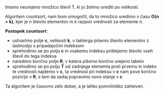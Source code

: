 Imamo neurejeno množico števil T, ki jo želimo urediti po velikosti.

Algoritem countsort, nam bom omogočil, da to množico uredimo v času **O(n + k)**, kjer je n število elementov in k razpon vrednosti za elemente n.

**Postopek countsort**:

- ustvarimo polje **c**, velikosti **k**, v takterga pišemo število elementov z lastnostjo s pripadajočim indeksom
- sprehodimo se po polju **c** in vsakemu indeksu prištejemo število vseh števil do tega indeksa
- naredimo končno polje **R**, v katera pišemo končno urejeno tabelo
- sprehodimo se po polju **T** od zadnjega elementa proti prvemu in indeks te vrednosti najdemo v **c**, ta vrednost pri indeksu v **c** nam pove končno pozicijo v **R**, s tem da sedaj popravimo novo stanje v **c**

Ta algoritem je časovno zelo dober, a je lahko pomnilniško zahteven.
